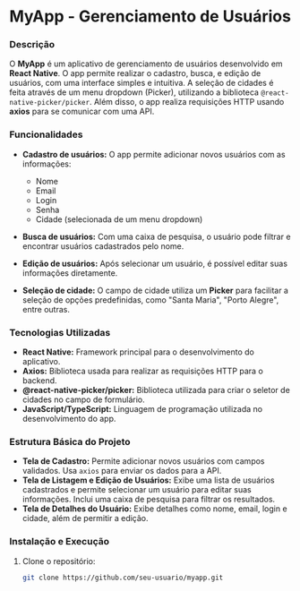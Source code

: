 # MyApp - Gerenciamento de Usuários

### Descrição

O **MyApp** é um aplicativo de gerenciamento de usuários desenvolvido em **React Native**. O app permite realizar o cadastro, busca, e edição de usuários, com uma interface simples e intuitiva. A seleção de cidades é feita através de um menu dropdown (Picker), utilizando a biblioteca `@react-native-picker/picker`. Além disso, o app realiza requisições HTTP usando **axios** para se comunicar com uma API.

### Funcionalidades

- **Cadastro de usuários:** O app permite adicionar novos usuários com as informações:
  - Nome
  - Email
  - Login
  - Senha
  - Cidade (selecionada de um menu dropdown)
  
- **Busca de usuários:** Com uma caixa de pesquisa, o usuário pode filtrar e encontrar usuários cadastrados pelo nome.

- **Edição de usuários:** Após selecionar um usuário, é possível editar suas informações diretamente.

- **Seleção de cidade:** O campo de cidade utiliza um **Picker** para facilitar a seleção de opções predefinidas, como "Santa Maria", "Porto Alegre", entre outras.

### Tecnologias Utilizadas

- **React Native:** Framework principal para o desenvolvimento do aplicativo.
- **Axios:** Biblioteca usada para realizar as requisições HTTP para o backend.
- **@react-native-picker/picker:** Biblioteca utilizada para criar o seletor de cidades no campo de formulário.
- **JavaScript/TypeScript:** Linguagem de programação utilizada no desenvolvimento do app.

### Estrutura Básica do Projeto

- **Tela de Cadastro:** Permite adicionar novos usuários com campos validados. Usa `axios` para enviar os dados para a API.
- **Tela de Listagem e Edição de Usuários:** Exibe uma lista de usuários cadastrados e permite selecionar um usuário para editar suas informações. Inclui uma caixa de pesquisa para filtrar os resultados.
- **Tela de Detalhes do Usuário:** Exibe detalhes como nome, email, login e cidade, além de permitir a edição.

### Instalação e Execução

1. Clone o repositório:
   ```bash
   git clone https://github.com/seu-usuario/myapp.git
